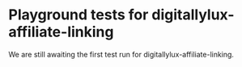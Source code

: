 # Playground tests for digitallylux-affiliate-linking
We are still awaiting the first test run for digitallylux-affiliate-linking.
